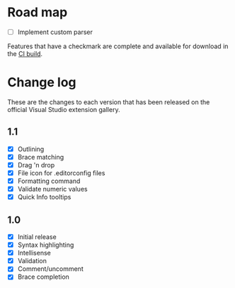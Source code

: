 # Road map

- [ ] Implement custom parser

Features that have a checkmark are complete and available for
download in the
[CI build](http://vsixgallery.com/extension/1209461d-57f8-46a4-814a-dbe5fecef941/).

# Change log

These are the changes to each version that has been released
on the official Visual Studio extension gallery.

## 1.1

- [x] Outlining
- [x] Brace matching
- [x] Drag 'n drop
- [x] File icon for .editorconfig files
- [x] Formatting command
- [x] Validate numeric values
- [x] Quick Info tooltips

## 1.0

- [x] Initial release
- [x] Syntax highlighting
- [x] Intellisense
- [x] Validation
- [x] Comment/uncomment
- [x] Brace completion